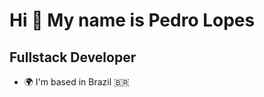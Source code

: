 Hi 👋 My name is Pedro Lopes
============================

Fullstack Developer
-------------

* 🌍  I'm based in Brazil 🇧🇷
